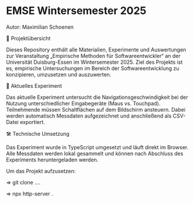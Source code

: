 # EMSE Wintersemester 2025 

Autor: Maximilian Schoenen

📘 Projektübersicht 

Dieses Repository enthält alle Materialien, Experimente und Auswertungen zur Veranstaltung „Empirische Methoden für Softwareentwickler“ an der Universität Duisburg-Essen im Wintersemester 2025.
Ziel des Projekts ist es, empirische Untersuchungen im Bereich der Softwareentwicklung zu konzipieren, umzusetzen und auszuwerten.


🧪 Aktuelles Experiment

Das aktuelle Experiment untersucht die Navigationsgeschwindigkeit bei der Nutzung unterschiedlicher Eingabegeräte (Maus vs. Touchpad).
Teilnehmende müssen Schaltflächen auf dem Bildschirm ansteuern. Dabei werden automatisch Messdaten aufgezeichnet und anschließend als CSV-Datei exportiert.


🛠️ Technische Umsetzung

Das Experiment wurde in TypeScript umgesetzt und läuft direkt im Browser.
Alle Messdaten werden lokal gesammelt und können nach Abschluss des Experiments heruntergeladen werden.


Um das Projekt aufzusetzen: 

 => git clone ....

 => npx http-server .